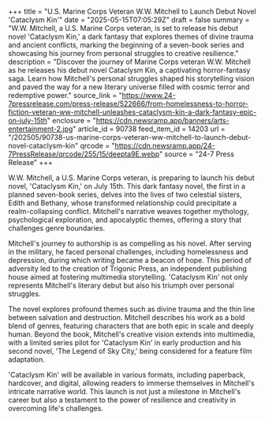 +++
title = "U.S. Marine Corps Veteran W.W. Mitchell to Launch Debut Novel 'Cataclysm Kin'"
date = "2025-05-15T07:05:29Z"
draft = false
summary = "W.W. Mitchell, a U.S. Marine Corps veteran, is set to release his debut novel 'Cataclysm Kin,' a dark fantasy that explores themes of divine trauma and ancient conflicts, marking the beginning of a seven-book series and showcasing his journey from personal struggles to creative resilience."
description = "Discover the journey of Marine Corps veteran W.W. Mitchell as he releases his debut novel Cataclysm Kin, a captivating horror-fantasy saga. Learn how Mitchell's personal struggles shaped his storytelling vision and paved the way for a new literary universe filled with cosmic terror and redemptive power."
source_link = "https://www.24-7pressrelease.com/press-release/522666/from-homelessness-to-horror-fiction-veteran-ww-mitchell-unleashes-cataclysm-kin-a-dark-fantasy-epic-on-july-15th"
enclosure = "https://cdn.newsramp.app/banners/arts-entertainment-2.jpg"
article_id = 90738
feed_item_id = 14203
url = "/202505/90738-us-marine-corps-veteran-ww-mitchell-to-launch-debut-novel-cataclysm-kin"
qrcode = "https://cdn.newsramp.app/24-7PressRelease/qrcode/255/15/deepta9E.webp"
source = "24-7 Press Release"
+++

<p>W.W. Mitchell, a U.S. Marine Corps veteran, is preparing to launch his debut novel, 'Cataclysm Kin,' on July 15th. This dark fantasy novel, the first in a planned seven-book series, delves into the lives of two celestial sisters, Edith and Bethany, whose transformed relationship could precipitate a realm-collapsing conflict. Mitchell's narrative weaves together mythology, psychological exploration, and apocalyptic themes, offering a story that challenges genre boundaries.</p><p>Mitchell's journey to authorship is as compelling as his novel. After serving in the military, he faced personal challenges, including homelessness and depression, during which writing became a beacon of hope. This period of adversity led to the creation of Trigonic Press, an independent publishing house aimed at fostering multimedia storytelling. 'Cataclysm Kin' not only represents Mitchell's literary debut but also his triumph over personal struggles.</p><p>The novel explores profound themes such as divine trauma and the thin line between salvation and destruction. Mitchell describes his work as a bold blend of genres, featuring characters that are both epic in scale and deeply human. Beyond the book, Mitchell's creative vision extends into multimedia, with a limited series pilot for 'Cataclysm Kin' in early production and his second novel, 'The Legend of Sky City,' being considered for a feature film adaptation.</p><p>'Cataclysm Kin' will be available in various formats, including paperback, hardcover, and digital, allowing readers to immerse themselves in Mitchell's intricate narrative world. This launch is not just a milestone in Mitchell's career but also a testament to the power of resilience and creativity in overcoming life's challenges.</p>